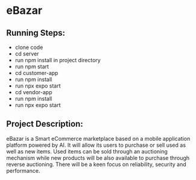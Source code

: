 # eBazar
## Running Steps:
  * clone code
  * cd server
  * run npm install in project directory
  * run npm start
  * cd customer-app
  * run npm install
  * run npx expo start
  * cd vendor-app
  * run npm install
  * run npx expo start<br/>
## Project Description:
   eBazar is a Smart eCommerce marketplace based on a mobile application platform powered by AI. It will allow its users to purchase or sell used as well as new items. Used items can be sold through an auctioning mechanism while new products will be also available to purchase through reverse auctioning. There will be a keen focus on reliability, security and performance.
